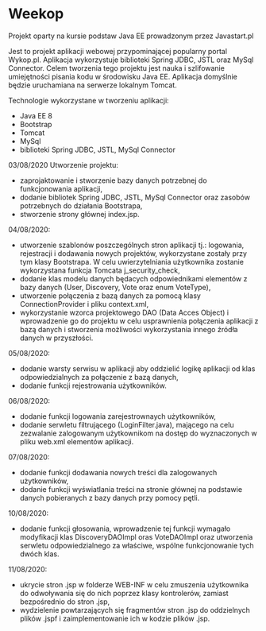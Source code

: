 # Weekop
Projekt oparty na kursie podstaw Java EE prowadzonym przez Javastart.pl

Jest to projekt aplikacji webowej przypominającej popularny portal Wykop.pl. Aplikacja wykorzystuje biblioteki Spring JDBC, JSTL oraz MySql Connector. 
Celem tworzenia tego projektu jest nauka i szlifowanie umiejętności pisania kodu w środowisku Java EE. Aplikacja domyślnie będzie uruchamiana na serwerze lokalnym Tomcat.  

Technologie wykorzystane w tworzeniu aplikacji:
- Java EE 8
- Bootstrap
- Tomcat
- MySql
- biblioteki Spring JDBC, JSTL, MySql Connector



03/08/2020 Utworzenie projektu:
- zaprojaktowanie i stworzenie bazy danych potrzebnej do funkcjonowania aplikacji,
- dodanie bibliotek Spring JDBC, JSTL, MySql Connector oraz zasobów potrzebnych do działania Bootstrapa,
- stworzenie strony głównej index.jsp.



04/08/2020:
- utworzenie szablonów poszczególnych stron aplikacji tj.: logowania, rejestracji i dodawania nowych projektów, wykorzystane zostały przy tym klasy Bootstrapa. W celu uwierzytelniania użytkownika zostanie wykorzystana funkcja Tomcata j_security_check,
- dodanie klas modelu danych będacych odpowiednikami elementów z bazy danych (User, Discovery, Vote oraz enum VoteType),
- utworzenie połączenia z bazą danych za pomocą klasy ConnectionProvider i pliku context.xml,
- wykorzystanie wzorca projektowego DAO (Data Acces Object) i wprowadzenie go do projektu w celu usprawnienia połączenia aplikacji z bazą danych i stworzenia możliwości wykorzystania innego źródła danych w przyszłości.



05/08/2020:
- dodanie warsty serwisu w aplikacji aby oddzielić logikę aplikacji od klas odpowiedzialnych za połączenie z bazą danych,
- dodanie funkcji rejestrowania użytkowników.



06/08/2020:
- dodanie funkcji logowania zarejestrownaych użytkowników,
- dodanie serwletu filtrującego (LoginFilter.java), mającego na celu zezwalanie zalogowanym użytkownikom na dostęp do wyznaczonych w pliku web.xml elementów aplikacji.



07/08/2020:
- dodanie funkcji dodawania nowych treści dla zalogowanych użytkowników,
- dodanie funkcji wyświatlania treści na stronie głównej na podstawie danych pobieranych z bazy danych przy pomocy pętli. 



10/08/2020:
- dodanie funkcji głosowania, wprowadzenie tej funkcji wymagało modyfikacji klas DiscoveryDAOImpl oras VoteDAOImpl oraz utworzenia serwletu odpowiedzialnego za właściwe, wspólne funkcjonowanie tych dwóch klas.



11/08/2020:
- ukrycie stron .jsp w folderze WEB-INF w celu zmuszenia użytkownika do odwoływania się do nich poprzez klasy kontrolerów, zamiast bezpośrednio do stron .jsp,
- wydzielenie powtarzających się fragmentów stron .jsp do oddzielnych plików .jspf i zaimplementowanie ich w kodzie plików .jsp. 

